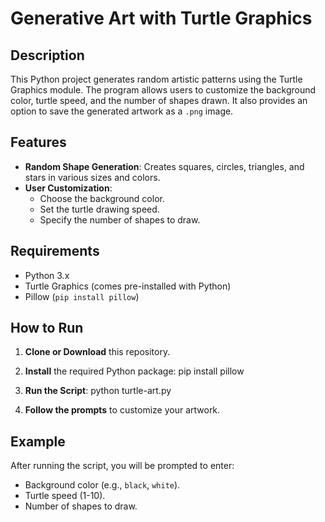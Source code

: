 # Generative Art with Turtle Graphics

## Description

This Python project generates random artistic patterns using the Turtle Graphics module. The program allows users to customize the background color, turtle speed, and the number of shapes drawn. It also provides an option to save the generated artwork as a `.png` image.

## Features

- **Random Shape Generation**: Creates squares, circles, triangles, and stars in various sizes and colors.
- **User Customization**: 
  - Choose the background color.
  - Set the turtle drawing speed.
  - Specify the number of shapes to draw.

## Requirements

- Python 3.x
- Turtle Graphics (comes pre-installed with Python)
- Pillow (`pip install pillow`)

## How to Run

1. **Clone or Download** this repository.
2. **Install** the required Python package:
pip install pillow

3. **Run the Script**:
python turtle-art.py

4. **Follow the prompts** to customize your artwork.

## Example

After running the script, you will be prompted to enter:
- Background color (e.g., `black`, `white`).
- Turtle speed (1-10).
- Number of shapes to draw.
